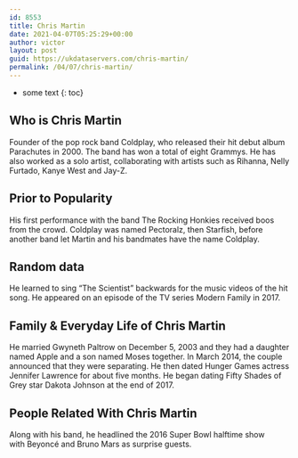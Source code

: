 ```yaml
---
id: 8553
title: Chris Martin
date: 2021-04-07T05:25:29+00:00
author: victor
layout: post
guid: https://ukdataservers.com/chris-martin/
permalink: /04/07/chris-martin/
---
```


* some text
{: toc}


## Who is Chris Martin



Founder of the pop rock band Coldplay, who released their hit debut album Parachutes in 2000. The band has won a total of eight Grammys. He has also worked as a solo artist, collaborating with artists such as Rihanna, Nelly Furtado, Kanye West and Jay-Z.  

                
                
                
## Prior to Popularity



His first performance with the band The Rocking Honkies received boos from the crowd. Coldplay was named Pectoralz, then Starfish, before another band let Martin and his bandmates have the name Coldplay. 

                
                
                
## Random data



He learned to sing &#8220;The Scientist&#8221; backwards for the music videos of the hit song. He appeared on an episode of the TV series Modern Family in 2017. 

                
                
                
## Family & Everyday Life of Chris Martin



He married Gwyneth Paltrow on December 5, 2003 and they had a daughter named Apple and a son named Moses together. In March 2014, the couple announced that they were separating. He then dated Hunger Games actress Jennifer Lawrence for about five months. He began dating Fifty Shades of Grey star Dakota Johnson at the end of 2017.

                
                
                
## People Related With Chris Martin



Along with his band, he headlined the 2016 Super Bowl halftime show with Beyoncé and Bruno Mars as surprise guests. 

                
              
            
          
          
          